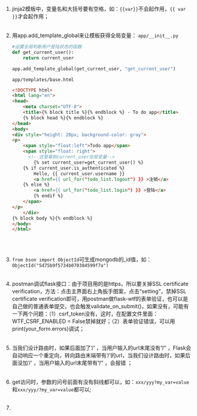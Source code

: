 1. jinja2模板中，变量名和大括号要有空格，如：`{{var}}`不会起作用，`{{ var }}`才会起作用；<br><br> 

2. 用app.add_template_global来让模板获得全局变量：
   `app/__init__.py`

   ```python
   #设置全局判断用户登陆状态的函数
   def get_current_user():
       return current_user
   
   app.add_template_global(get_current_user, "get_current_user")
   ```

   `app/templates/base.html`

   ```html
   <!DOCTYPE html>
   <html lang="en">
   <head>
       <meta charset="UTF-8">
       <title>{% block title %}{% endblock %} - To do app</title>
       {% block head %}{% endblock %}
   </head>
   <body>
   <div style="height: 20px; background-color: gray">
   <p>
       <span style="float:left">Todo app</span>
       <span style="float: right">
         <!--这里拿到current_user全局变量-->
           {% set current_user=get_current_user() %}
       {% if current_user.is_authenticated %}
           Hello, {{ current_user.username }}
           <a href={{ url_for("todo_list.logout") }} >注销</a>
       {% else %}
           <a href={{ url_for("todo_list.login") }} >登陆</a>
           {% endif %}
       </span>
   </p>
       </div>
   {% block body %}{% endblock %}
   </body>
   </html>
   ```

   <br><br> 

3. `from bson import ObjectId`可生成mongodb的_id值，如：`ObjectId("5d75b9f5734b070384599f7a")`<br><br> 

4. postman调试flask接口：由于项目用的是https，所以要关掉SSL certificate verification，方法：点击主界面右上角扳手图案，点击“setting”，禁掉SSL certificate verification即可，用postman做flask-wtf的表单验证，也可以是自己做的普通表单提交，也会触发validate_on_submit()，如果没有，可能有一下两个问题：（1）csrf_token没有，这时，在配置文件里面：WTF_CSRF_ENABLED = False禁掉就好；（2）表单验证错误，可以用print(your_form.errors)调试；<br><br>

5. 当我们设计路由时，如果后面加了‘/’ ，当用户输入的url末尾没有”/“ ，Flask会自动响应一个重定向，转向路由末端带有‘/’的url，当我们设计路由时，如果后面没加‘/’ ，当用户输入的url末尾带有”/“ ，会报错 ；<br><br> 

6. get访问时，参数的问号前面有没有斜线都可以，如：`xxx/yyy?my_var=value` 和`xxx/yyy/?my_var=value`都可以;<br><br> 

7. 
